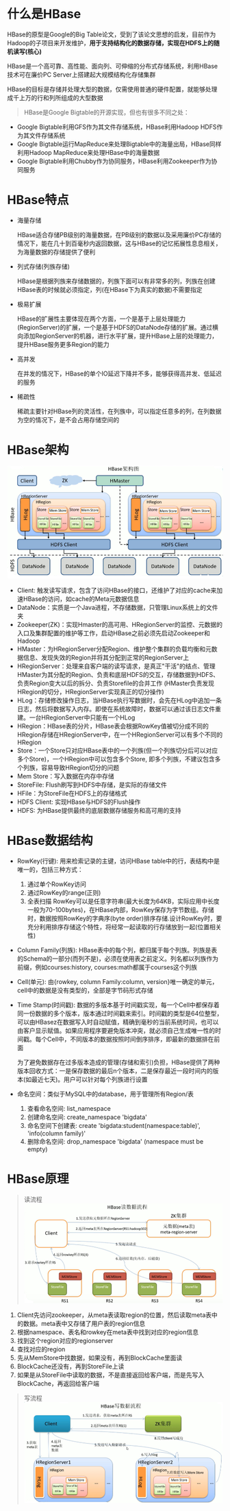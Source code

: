# 什么是HBase

HBase的原型是Google的Big Table论文，受到了该论文思想的启发，目前作为Hadoop的子项目来开发维护，**用于支持结构化的数据存储，实现在HDFS上的随机读写(核心)**

HBase是一个高可靠、高性能、面向列、可伸缩的分布式存储系统，利用HBase技术可在廉价PC Server上搭建起大规模结构化存储集群

HBase的目标是存储并处理大型的数据，仅需使用普通的硬件配置，就能够处理成千上万的行和列所组成的大型数据

> HBase是Google Bigtable的开源实现，但也有很多不同之处：

- Google Bigtable利用GFS作为其文件存储系统，HBase利用Hadoop HDFS作为其文件存储系统
- Google Bigtable运行MapReduce来处理Bigtable中的海量出局，HBase同样利用Hadoop MapReduce来处理HBase中的海量数据
- Google Bigtable利用Chubby作为协同服务，HBase利用Zookeeper作为协同服务

# HBase特点

+ 海量存储

  HBase适合存储PB级别的海量数据，在PB级别的数据以及采用廉价PC存储的情况下，能在几十到百毫秒内返回数据，这与HBase的记忆拓展性息息相关，为海量数据的存储提供了便利

+ 列式存储(列族存储)

  HBase是根据列族来存储数据的，列族下面可以有非常多的列，列族在创建HBase表的时候就必须指定，列(在HBase下为真实的数据)不需要指定

+ 极易扩展

  HBase的扩展性主要体现在两个方面，一个是基于上层处理能力(RegionServer)的扩展，一个是基于HDFS的DataNode存储的扩展。通过横向添加RegionServer的机器，进行水平扩展，提升HBase上层的处理能力，提升HBase服务更多Region的能力

+ 高并发

  在并发的情况下，HBase的单个IO延迟下降并不多，能够获得高并发、低延迟的服务

+ 稀疏性

  稀疏主要针对HBase列的灵活性，在列族中，可以指定任意多的列，在列数据为空的情况下，是不会占用存储空间的

# HBase架构
![HBase架构图](https://github.com/guojinshan/Keep_learning/blob/main/HBase/HBase%E6%9E%B6%E6%9E%84%E5%9B%BE.jpg)

+ Client: 触发读写请求，包含了访问HBase的接口，还维护了对应的cache来加速HBase的访问，如cache的Meta元数据信息
+ DataNode：实质是一个Java进程，不存储数据，只管理Linux系统上的文件夹
+ Zookeeper(ZK)：实现Hmaster的高可用、HRegionServer的监控、元数据的入口及集群配置的维护等工作，启动HBase之前必须先启动Zookeeper和Hadoop
+ HMaster：为HRegionServer分配Region、维护整个集群的负载均衡和元数据信息、发现失效的Region并将其分配到正常的RegionServer上
+ HRegionServer：处理来自客户端的读写请求，是真正"干活"的结点、管理HMaster为其分配的Region、负责和底层HDFS的交互，存储数据到HDFS、负责Region变大以后的拆分、负责Storefile的合并工作 (HMaster负责发现HRegion的切分，HRegionServer实现真正的切分操作)
+ HLog：存储修改操作日志，当HBase执行写数据时，会先在HLog中追加一条日志，然后将数据写入内存。即使在系统故障时，数据可以通过该日志文件重建。一台HRegionServer中只能有一个HLog
+ HRegion：HBase表的分片，HBase表会根据RowKey值被切分成不同的HRegion存储在HRegionServer中，在一个HRegionServer可以有多个不同的HRegion
+ Store：一个Store只对应HBase表中的一个列族(但一个列族切分后可以对应多个Store)，一个HRegion中可以包含多个Store, 即多个列族，不建议包含多个列族，容易导致HRegion切分的问题
+ Mem Store：写入数据在内存中存储
+ StoreFile: Flush刷写到HDFS中存储，是实际的存储文件
+ HFile：为StoreFile在HDFS上的存储格式
+ HDFS Client: 实现HBase与HDFS的Flush操作
+ HDFS: 为HBase提供最终的底层数据存储服务和高可用的支持

# HBase数据结构
+ RowKey(行键): 用来检索记录的主键，访问HBase table中的行，表结构中是唯一的，包括三种方式：
  1. 通过单个RowKey访问
  2. 通过RowKey的range(正则)
  3. 全表扫描
  RowKey可以是任意字符串(最大长度为64KB，实际应用中长度一般为70-100bytes)，在HBase内部，RowKey保存为字节数组。存储时，数据按照RowKey的字典序(byte order)排序存储.设计RowKey时，要充分利用排序存储这个特性，将经常一起读取的行存储放到一起(位置相关性)
+ Column Family(列族): HBase表中的每个列，都归属于每个列族。列族是表的Schema的一部分(而列不是)，必须在使用表之前定义。列名都以列族作为前缀，例如courses:history, courses:math都属于courses这个列族
+ Cell(单元): 由{rowkey, column Family:column, version}唯一确定的单元，cell中的数据是没有类型的，全部是字节码形式存储
+ Time Stamp(时间戳): 数据的多版本基于时间戳实现，每一个Cell中都保存着同一份数据的多个版本，版本通过时间戳来索引。时间戳的类型是64位整型，可以由HBasez在数据写入时自动赋值，精确到毫秒的当前系统时间，也可以由客户显示赋值。如果应用程序要避免版本冲突，就必须自己生成唯一性的时间戳。每个Cell中，不同版本的数据按照时间倒序排序，即最新的数据排在前面
  
  为了避免数据存在过多版本造成的管理(存储和索引)负担，HBase提供了两种版本回收方式：一是保存数据的最后n个版本，二是保存最近一段时间内的版本(如最近七天)。用户可以针对每个列族进行设置
+ 命名空间：类似于MySQL中的database，用于管理所有Region/表
  1. 查看命名空间: list_namespace
  2. 创建命名空间: create_namespace 'bigdata'
  3. 命名空间下创建表: create 'bigdata:student(namespace:table)', 'info(column family)'
  4. 删除命名空间: drop_namespace 'bigdata' (namespace must be empty)

# HBase原理

> 读流程
![HBase读流程](https://github.com/guojinshan/Keep_learning/blob/main/HBase/HBase%E8%AF%BB%E6%B5%81%E7%A8%8B.jpg)

1. Client先访问zookeeper，从meta表读取region的位置，然后读取meta表中的数据。meta表中又存储了用户表的region信息
2. 根据namespace、表名和rowkey在meta表中找到对应的region信息
3. 找到这个region对应的regionserver
4. 查找对应的region
5. 先从MemStore中找数据，如果没有，再到BlockCache里面读
6. BlockCache还没有，再到StoreFile上读
7. 如果是从StoreFile中读取的数据，不是直接返回给客户端，而是先写入BlockCache，再返回给客户端

> 写流程
![HBase写流程](https://github.com/guojinshan/Keep_learning/blob/main/HBase/HBase%E5%86%99%E6%B5%81%E7%A8%8B1.jpg)



